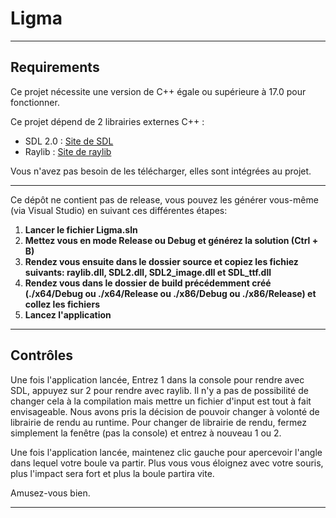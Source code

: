 # Ligma
---

## Requirements

Ce projet nécessite une version de C++ égale ou supérieure à 17.0 pour fonctionner.

Ce projet dépend de 2 librairies externes C++ :
- SDL 2.0 : [Site de SDL](https://www.libsdl.org/)
- Raylib : [Site de raylib](https://www.raylib.com/)

Vous n'avez pas besoin de les télécharger, elles sont intégrées au projet. 

---

Ce dépôt ne contient pas de release, vous pouvez les générer vous-même (via Visual Studio) en suivant ces différentes étapes:

1. **Lancer le fichier Ligma.sln**
2. **Mettez vous en mode Release ou Debug et générez la solution (Ctrl + B)**
3. **Rendez vous ensuite dans le dossier source et copiez les fichiez suivants: raylib.dll, SDL2.dll, SDL2_image.dll et SDL_ttf.dll**
4. **Rendez vous dans le dossier de build précédemment créé (./x64/Debug ou ./x64/Release ou ./x86/Debug ou ./x86/Release) et collez les fichiers**
5. **Lancez l'application**

---

## Contrôles

Une fois l'application lancée, Entrez 1 dans la console pour rendre avec SDL, appuyez sur 2 pour rendre avec raylib. Il n'y a pas de possibilité de changer cela à la compilation mais mettre un fichier d'input est tout à fait envisageable. Nous avons pris la décision de pouvoir changer à volonté de librairie de rendu au runtime.
Pour changer de librairie de rendu, fermez simplement la fenêtre (pas la console) et entrez à nouveau 1 ou 2.

Une fois l'application lancée, maintenez clic gauche pour apercevoir l'angle dans lequel votre boule va partir. Plus vous vous éloignez avec votre souris, plus l'impact sera fort et plus la boule partira vite.

Amusez-vous bien.

---
